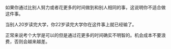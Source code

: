 如果你通过比别人努力或者花更多的时间做到和别人相同的事，这说明你不适合做这件事。

当别人20岁读完大学，你22岁读完大学你在这件事上就已经输了。

正常来说考个大学是可以的但是通过花更多的时间确实不明智的。机会成本不要浪费，否则会越来越差。
